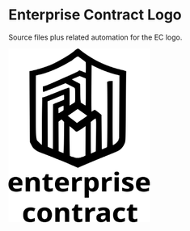 
# Enterprise Contract Logo

Source files plus related automation for the EC logo.

<img src="https://raw.githubusercontent.com/simonbaird/ec-logo/main/assets/ec-logo.svg" style="width: 20em;">
